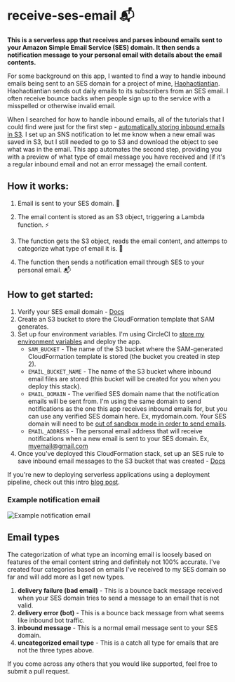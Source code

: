 # receive-ses-email 📬

**This is a serverless app that receives and parses inbound emails sent to your Amazon Simple Email Service (SES) domain. It then sends a notification message to your personal email with details about the email contents.**

For some background on this app, I wanted to find a way to handle inbound emails being sent to an SES domain for a project of mine, [Haohaotiantian](haohaotiantian.com). Haohaotiantian sends out daily emails to its subscribers from an SES email. I often receive bounce backs when people sign up to the service with a misspelled or otherwise invalid email.

When I searched for how to handle inbound emails, all of the tutorials that I could find were just for the first step - [automatically storing inbound emails in S3](https://aws.amazon.com/premiumsupport/knowledge-center/ses-receive-inbound-emails/). I set up an SNS notification to let me know when a new email was saved in S3, but I still needed to go to S3 and download the object to see what was in the email. This app automates the second step, providing you with a preview of what type of email message you have received and (if it's a regular inbound email and not an error message) the email content.

## How it works:

1. Email is sent to your SES domain. 📨

2. The email content is stored as an S3 object, triggering a Lambda function. ⚡

3. The function gets the S3 object, reads the email content, and attemps to categorize what type of email it is. 🤔

4. The function then sends a notification email through SES to your personal email. 📬

## How to get started:

1. Verify your SES email domain - [Docs](https://docs.aws.amazon.com/ses/latest/DeveloperGuide/verify-domain-procedure.html)
2. Create an S3 bucket to store the CloudFormation template that SAM generates.
3. Set up four environment variables. I'm using CircleCI to [store my environment variables](https://circleci.com/docs/2.0/env-vars/#setting-an-environment-variable-in-a-project) and deploy the app.
    - `SAM_BUCKET` - The name of the S3 bucket where the SAM-generated CloudFormation template is stored (the bucket you created in step 2).
    - `EMAIL_BUCKET_NAME` - The name of the S3 bucket where inbound email files are stored (this bucket will be created for you when you deploy this stack).
    - `EMAIL_DOMAIN` - The verified SES domain name that the notification emails will be sent from. I'm using the same domain to send notifications as the one this app receives inbound emails for, but you can use any verified SES domain here. Ex, mydomain.com. Your SES domain will need to be [out of sandbox mode in order to send emails](https://docs.aws.amazon.com/ses/latest/DeveloperGuide/request-production-access.html?icmpid=docs_ses_console).
    - `EMAIL_ADDRESS` - The personal email address that will receive notifications when a new email is sent to your SES domain. Ex, myemail@gmail.com
4. Once you've deployed this CloudFormation stack, set up an SES rule to save inbound email messages to the S3 bucket that was created - [Docs](https://aws.amazon.com/premiumsupport/knowledge-center/ses-receive-inbound-emails/)

If you're new to deploying serverless applications using a deployment pipeline, check out this intro [blog post](https://emshea.com/post/serverless-cicd).

### Example notification email

![Example notification email](https://emshea-static.s3.amazonaws.com/notification.png)

## Email types

The categorization of what type an incoming email is loosely based on features of the email content string and definitely not 100% accurate. I've created four categories based on emails I've received to my SES domain so far and will add more as I get new types.
1. **delivery failure (bad email)** - This is a bounce back message received when your SES domain tries to send a message to an email that is not valid.
2. **delivery error (bot)** - This is a bounce back message from what seems like inbound bot traffic.
3. **inbound message** - This is a normal email message sent to your SES domain.
4. **uncategorized email type** - This is a catch all type for emails that are not the three types above.

If you come across any others that you would like supported, feel free to submit a pull request.